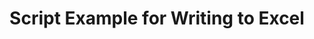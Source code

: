 ---
layout: article
title: Script Example for Writing to Excel
description: 
  - This script example shows you how to use an "ExecuteNonQuery" statement to write data to Excel via an ODBC connection.
lang: cn
weight: 50
isDraft: false
ref: Script_Write_to_Excel
category:
  - Script
  - Scripting
image: Script_Write_to_Excel_EN.png
download: Script_Write_to_Excel_EN.pbmx
overview_description:
overview_benefits:
overview_data_sources:
---